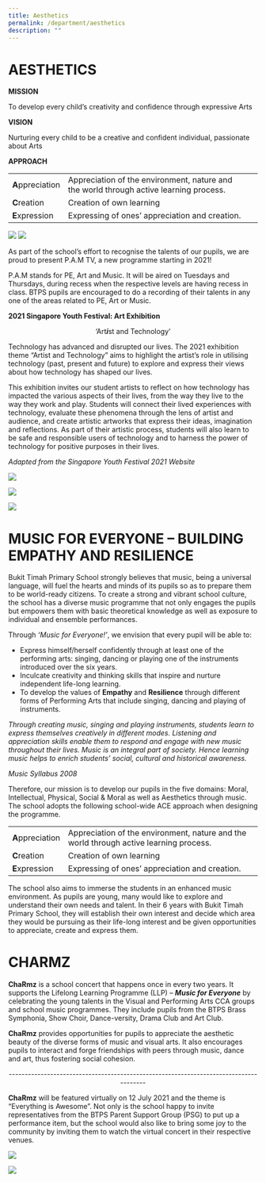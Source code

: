 ```yaml
---
title: Aesthetics
permalink: /department/aesthetics
description: ""
---
```

# AESTHETICS
**MISSION**

To develop every child’s creativity and confidence through expressive Arts

**VISION**

Nurturing every child to be a creative and confident individual, passionate about Arts

**APPROACH**


|  |  |  |
|---|---|---|
| **A**ppreciation | Appreciation of the environment, nature and the world through active learning process. |
| **C**reation | Creation of own learning |
| **E**xpression | Expressing of ones’ appreciation and creation. |



![](/images/Slide1.jpeg)
![](/images/Slide2.jpeg)

As part of the school’s effort to recognise the talents of our pupils, we are proud to present P.A.M TV, a new programme starting in 2021!

P.A.M stands for PE, Art and Music. It will be aired on Tuesdays and Thursdays, during recess when the respective levels are having recess in class. BTPS pupils are encouraged to do a recording of their talents in any one of the areas related to PE, Art or Music.


**2021 Singapore Youth Festival: Art Exhibition**

<center>‘Art<em><strong>i</em></strong>st and Technology’</center>

Technology has advanced and disrupted our lives. The 2021 exhibition theme “Artist and Technology” aims to highlight the artist’s role in utilising technology (past, present and future) to explore and express their views about how technology has shaped our lives.

This exhibition invites our student artists to reflect on how technology has impacted the various aspects of their lives, from the way they live to the way they work and play. Students will connect their lived experiences with technology, evaluate these phenomena through the lens of artist and audience, and create artistic artworks that express their ideas, imagination and reflections. As part of their artistic process, students will also learn to be safe and responsible users of technology and to harness the power of technology for positive purposes in their lives.

<em>Adapted from the Singapore Youth Festival 2021 Website</em>


![](/images/SYF%20Art%20Category%20A.jpeg)

![](/images/SYF%20Art%20Category%20B.jpeg)

![](/images/SYF%20Art%20Category%20C.jpeg)

# MUSIC FOR EVERYONE – BUILDING EMPATHY AND RESILIENCE
Bukit Timah Primary School strongly believes that music, being a universal language, will fuel the hearts and minds of its pupils so as to prepare them to be world-ready citizens.  To create a strong and vibrant school culture, the school has a diverse music programme that not only engages the pupils but empowers them with basic theoretical knowledge as well as exposure to individual and ensemble performances. 

Through *‘Music for Everyone!’*, we envision that every pupil will be able to:

*  Express himself/herself confidently through at least one of the performing arts: singing, dancing or playing one of the instruments introduced over the six years.
*  Inculcate creativity and thinking skills that inspire and nurture independent life-long learning.   
* To develop the values of **Empathy** and **Resilience** through different forms of Performing Arts    that  include singing, dancing and playing of instruments.


<em>Through creating music, singing and playing instruments, students learn to express themselves creatively in different modes. Listening and appreciation skills enable them to respond and engage with new music throughout their lives. Music is an integral part of society. Hence learning music helps to enrich students&rsquo; social, cultural and historical awareness.</em>

<em>Music Syllabus 2008</em>

Therefore, our mission is to develop our pupils in the five domains: Moral, Intellectual, Physical, Social & Moral as well as Aesthetics through music.  The school adopts the following school-wide ACE approach when designing the programme.



|  |  |
|---|---|
| **A**ppreciation | Appreciation of the environment, nature and the world through active learning process. |
| **C**reation | Creation of own learning |
| **E**xpression | Expressing of ones’ appreciation and creation. |



The school also aims to immerse the students in an enhanced music environment.  As pupils are young, many would like to explore and understand their own needs and talent. In their 6 years with Bukit Timah Primary School, they will establish their own interest and decide which area they would be pursuing as their life-long interest and be given opportunities to appreciate, create and express them.

# CHARMZ
**ChaRmz** is a school concert that happens once in every two years. It supports the Lifelong Learning Programme (LLP) – ***Music for Everyone*** by celebrating the young talents in the Visual and Performing Arts CCA groups and school music programmes. They include pupils from the BTPS Brass Symphonia, Show Choir, Dance-versity, Drama Club and Art Club.

**ChaRmz** provides opportunities for pupils to appreciate the aesthetic beauty of the diverse forms of music and visual arts. It also encourages pupils to interact and forge friendships with peers through music, dance and art, thus fostering social cohesion.

<center> -------------------------------------------------------------------------------------- </center>


**ChaRmz** will be featured virtually on 12 July 2021 and the theme is “Everything is Awesome”. Not only is the school happy to invite representatives from the BTPS Parent Support Group (PSG) to put up a performance item, but the school would also like to bring some joy to the community by inviting them to watch the virtual concert in their respective venues.

![](/images/ChaRmz%20e-Poster.jpeg)

![](/images/ChaRmz%20Programme.jpeg)